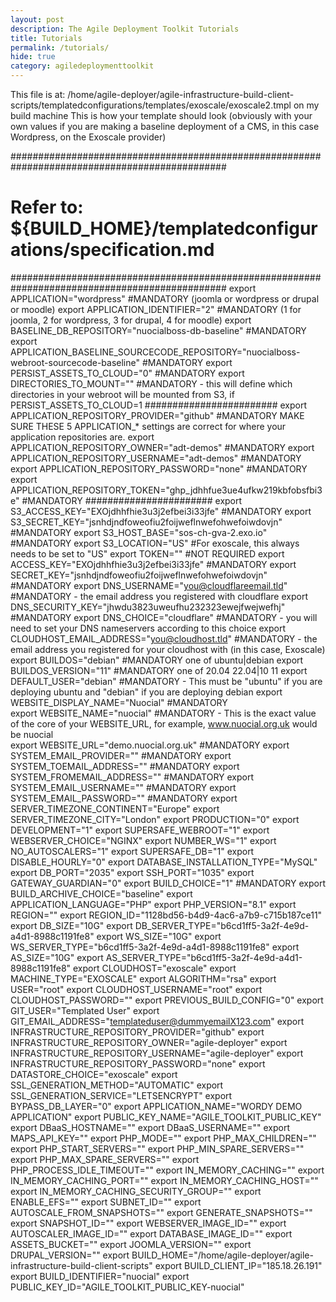 ```yaml
---
layout: post
description: The Agile Deployment Toolkit Tutorials
title: Tutorials
permalink: /tutorials/
hide: true
category: agiledeploymenttoolkit
---
```


This file is at: /home/agile-deployer/agile-infrastructure-build-client-scripts/templatedconfigurations/templates/exoscale/exoscale2.tmpl on my build machine
This is how your template should look (obviously with your own values if you are making a baseline deployment of a CMS, in this case Wordpress, on the Exoscale provider)


###############################################################################################
# Refer to: ${BUILD_HOME}/templatedconfigurations/specification.md
###############################################################################################
export APPLICATION="wordpress" #MANDATORY (joomla or wordpress or drupal or moodle)
export APPLICATION_IDENTIFIER="2" #MANDATORY (1 for joomla, 2 for wordpress, 3 for drupal, 4 for moodle)
export BASELINE_DB_REPOSITORY="nuocialboss-db-baseline" #MANDATORY
export APPLICATION_BASELINE_SOURCECODE_REPOSITORY="nuocialboss-webroot-sourcecode-baseline" #MANDATORY
export PERSIST_ASSETS_TO_CLOUD="0" #MANDATORY 
export DIRECTORIES_TO_MOUNT="" #MANDATORY - this will define which directories in your webroot will be mounted from S3, if PERSIST_ASSETS_TO_CLOUD=1
########################
export APPLICATION_REPOSITORY_PROVIDER="github" #MANDATORY  MAKE SURE THESE 5 APPLICATION_* settings are correct for where your application repositories are.
export APPLICATION_REPOSITORY_OWNER="adt-demos" #MANDATORY
export APPLICATION_REPOSITORY_USERNAME="adt-demos" #MANDATORY
export APPLICATION_REPOSITORY_PASSWORD="none" #MANDATORY
export APPLICATION_REPOSITORY_TOKEN="ghp_jdhhfue3ue4ufkw219kbfobsfbi3e" #MANDATORY
#######################
export S3_ACCESS_KEY="EXOjdhhfhie3u3j2efbei3i33jfe"  #MANDATORY
export S3_SECRET_KEY="jsnhdjndfoweofiu2foijweflnwefohwefoiwdovjn"  #MANDATORY
export S3_HOST_BASE="sos-ch-gva-2.exo.io" #MANDATORY
export S3_LOCATION="US" #For exoscale, this always needs to be set to "US"
export TOKEN="" #NOT REQUIRED
export ACCESS_KEY="EXOjdhhfhie3u3j2efbei3i33jfe"   #MANDATORY
export SECRET_KEY="jsnhdjndfoweofiu2foijweflnwefohwefoiwdovjn"   #MANDATORY
export DNS_USERNAME="you@cloudflareemail.tld"  #MANDATORY - the email address you registered with cloudflare
export DNS_SECURITY_KEY="jhwdu3823uweufhu232323ewejfwejwefhj"   #MANDATORY
export DNS_CHOICE="cloudflare" #MANDATORY - you will need to set your DNS nameservers according to this choice
export CLOUDHOST_EMAIL_ADDRESS="you@cloudhost.tld" #MANDATORY - the email address you registered for your cloudhost with (in this case, Exoscale)
export BUILDOS="debian" #MANDATORY one of ubuntu|debian
export BUILDOS_VERSION="11" #MANDATORY one of 20.04 22.04|10 11
export DEFAULT_USER="debian" #MANDATORY - This must be "ubuntu" if you are deploying ubuntu and "debian" if you are deploying debian
export WEBSITE_DISPLAY_NAME="Nuocial" #MANDATORY  
export WEBSITE_NAME="nuocial" #MANDATORY - This is the exact value of the core of your WEBSITE_URL, for example, www.nuocial.org.uk would be nuocial  
export WEBSITE_URL="demo.nuocial.org.uk"  #MANDATORY
export SYSTEM_EMAIL_PROVIDER="" #MANDATORY
export SYSTEM_TOEMAIL_ADDRESS="" #MANDATORY
export SYSTEM_FROMEMAIL_ADDRESS="" #MANDATORY
export SYSTEM_EMAIL_USERNAME="" #MANDATORY
export SYSTEM_EMAIL_PASSWORD="" #MANDATORY
export SERVER_TIMEZONE_CONTINENT="Europe"
export SERVER_TIMEZONE_CITY="London"
export PRODUCTION="0"
export DEVELOPMENT="1"
export SUPERSAFE_WEBROOT="1"
export WEBSERVER_CHOICE="NGINX"
export NUMBER_WS="1"
export NO_AUTOSCALERS="1"
export SUPERSAFE_DB="1"
export DISABLE_HOURLY="0"
export DATABASE_INSTALLATION_TYPE="MySQL"
export DB_PORT="2035"
export SSH_PORT="1035"
export GATEWAY_GUARDIAN="0"
export BUILD_CHOICE="1" #MANDATORY
export BUILD_ARCHIVE_CHOICE="baseline"
export APPLICATION_LANGUAGE="PHP"
export PHP_VERSION="8.1"
export REGION=""
export REGION_ID="1128bd56-b4d9-4ac6-a7b9-c715b187ce11"
export DB_SIZE="10G"
export DB_SERVER_TYPE="b6cd1ff5-3a2f-4e9d-a4d1-8988c1191fe8"
export WS_SIZE="10G"
export WS_SERVER_TYPE="b6cd1ff5-3a2f-4e9d-a4d1-8988c1191fe8"
export AS_SIZE="10G"
export AS_SERVER_TYPE="b6cd1ff5-3a2f-4e9d-a4d1-8988c1191fe8"
export CLOUDHOST="exoscale"
export MACHINE_TYPE="EXOSCALE"
export ALGORITHM="rsa"
export USER="root"
export CLOUDHOST_USERNAME="root"
export CLOUDHOST_PASSWORD=""
export PREVIOUS_BUILD_CONFIG="0"
export GIT_USER="Templated User"
export GIT_EMAIL_ADDRESS="templateduser@dummyemailX123.com"
export INFRASTRUCTURE_REPOSITORY_PROVIDER="github"
export INFRASTRUCTURE_REPOSITORY_OWNER="agile-deployer"
export INFRASTRUCTURE_REPOSITORY_USERNAME="agile-deployer"
export INFRASTRUCTURE_REPOSITORY_PASSWORD="none"
export DATASTORE_CHOICE="exoscale"
export SSL_GENERATION_METHOD="AUTOMATIC"
export SSL_GENERATION_SERVICE="LETSENCRYPT"
export BYPASS_DB_LAYER="0"
export APPLICATION_NAME="WORDY DEMO APPLICATION"
export PUBLIC_KEY_NAME="AGILE_TOOLKIT_PUBLIC_KEY"
export DBaaS_HOSTNAME=""
export DBaaS_USERNAME=""
export MAPS_API_KEY=""
export PHP_MODE=""
export PHP_MAX_CHILDREN=""
export PHP_START_SERVERS=""
export PHP_MIN_SPARE_SERVERS=""
export PHP_MAX_SPARE_SERVERS=""
export PHP_PROCESS_IDLE_TIMEOUT=""
export IN_MEMORY_CACHING=""
export IN_MEMORY_CACHING_PORT=""
export IN_MEMORY_CACHING_HOST=""
export IN_MEMORY_CACHING_SECURITY_GROUP=""
export ENABLE_EFS=""
export SUBNET_ID=""
export AUTOSCALE_FROM_SNAPSHOTS=""
export GENERATE_SNAPSHOTS=""
export SNAPSHOT_ID=""
export WEBSERVER_IMAGE_ID=""
export AUTOSCALER_IMAGE_ID=""
export DATABASE_IMAGE_ID=""
export ASSETS_BUCKET=""
export JOOMLA_VERSION=""
export DRUPAL_VERSION=""
export BUILD_HOME="/home/agile-deployer/agile-infrastructure-build-client-scripts"
export BUILD_CLIENT_IP="185.18.26.191"
export BUILD_IDENTIFIER="nuocial"
export PUBLIC_KEY_ID="AGILE_TOOLKIT_PUBLIC_KEY-nuocial"
